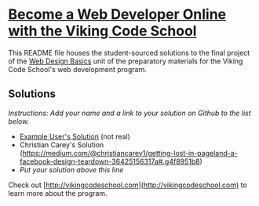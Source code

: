 # [Become a Web Developer Online with the Viking Code School](http://vikingcodeschool.com)

This README file houses the student-sourced solutions to the final project of the [Web Design Basics](http://vikingcodeschool.com/web-design-basics) unit of the preparatory materials for the Viking Code School's web development program.  
## Solutions

*Instructions: Add your name and a link to your solution on Github to the list below.*

* [Example User's Solution](http://github.com/octocat) (not real)
* Christian Carey's Solution (https://medium.com/@christiancarey1/getting-lost-in-pageland-a-facebook-design-teardown-36425156317a#.g4f8951b8)
* *Put your solution above this line*


Check out [http://vikingcodeschool.com](http://vikingcodeschool.com) to learn more about the program.
